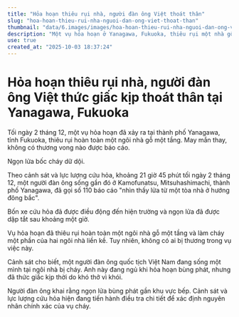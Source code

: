 ```yaml
---
title: "Hỏa hoạn thiêu rụi nhà, người đàn ông Việt thoát thân"
slug: "hoa-hoan-thieu-rui-nha-nguoi-dan-ong-viet-thoat-than"
thumbnail: "data/6.images/images/hoa-hoan-thieu-rui-nha-nguoi-dan-ong-viet-thoat-than.webp"
description: "Một vụ hỏa hoạn ở Yanagawa, Fukuoka, thiêu rụi một nhà gỗ. Người đàn ông Việt sống tại đó đã kịp thoát thân an toàn sau khi thức giấc vì khói. Cảnh sát đang điều tra nguyên nhân."
use: true
created_at: "2025-10-03 18:37:24"
---
```


# Hỏa hoạn thiêu rụi nhà, người đàn ông Việt thức giấc kịp thoát thân tại Yanagawa, Fukuoka

Tối ngày 2 tháng 12, một vụ hỏa hoạn đã xảy ra tại thành phố Yanagawa, tỉnh Fukuoka, thiêu rụi hoàn toàn một ngôi nhà gỗ một tầng. May mắn thay, không có thương vong nào được báo cáo.

Ngọn lửa bốc cháy dữ dội.

Theo cảnh sát và lực lượng cứu hỏa, khoảng 21 giờ 45 phút tối ngày 2 tháng 12, một người đàn ông sống gần đó ở Kamofunatsu, Mitsuhashimachi, thành phố Yanagawa, đã gọi số 110 báo cáo "nhìn thấy lửa từ một tòa nhà ở hướng đông bắc".

Bốn xe cứu hỏa đã được điều động đến hiện trường và ngọn lửa đã được dập tắt sau khoảng một giờ.

Vụ hỏa hoạn đã thiêu rụi hoàn toàn một ngôi nhà gỗ một tầng và làm cháy một phần của hai ngôi nhà liền kề. Tuy nhiên, không có ai bị thương trong vụ việc này.

Cảnh sát cho biết, một người đàn ông quốc tịch Việt Nam đang sống một mình tại ngôi nhà bị cháy. Anh này đang ngủ khi hỏa hoạn bùng phát, nhưng đã thức giấc kịp thời do khó thở vì khói.

Người đàn ông khai rằng ngọn lửa bùng phát gần khu vực bếp. Cảnh sát và lực lượng cứu hỏa hiện đang tiến hành điều tra chi tiết để xác định nguyên nhân chính xác của vụ cháy.